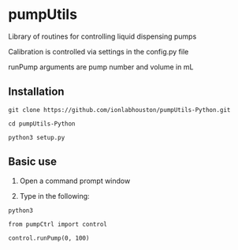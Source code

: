 # pumpUtils
Library of routines for controlling liquid dispensing pumps

Calibration is controlled via settings in the config.py file

runPump arguments are pump number and volume in mL


## Installation

`git clone https://github.com/ionlabhouston/pumpUtils-Python.git`

`cd pumpUtils-Python`

`python3 setup.py`


## Basic use

1. Open a command prompt window

2. Type in the following:

`python3`

`from pumpCtrl import control`

`control.runPump(0, 100)`

